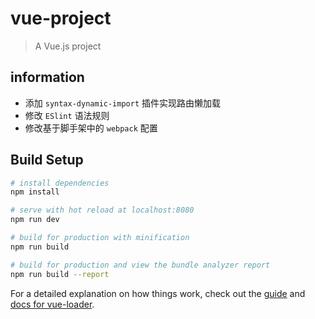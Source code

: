 # vue-project

> A Vue.js project

##  information

- 添加 `syntax-dynamic-import` 插件实现路由懒加载
- 修改 `ESlint` 语法规则
- 修改基于脚手架中的 `webpack` 配置

## Build Setup

``` bash
# install dependencies
npm install

# serve with hot reload at localhost:8080
npm run dev

# build for production with minification
npm run build

# build for production and view the bundle analyzer report
npm run build --report
```

For a detailed explanation on how things work, check out the [guide](http://vuejs-templates.github.io/webpack/) and [docs for vue-loader](http://vuejs.github.io/vue-loader).
